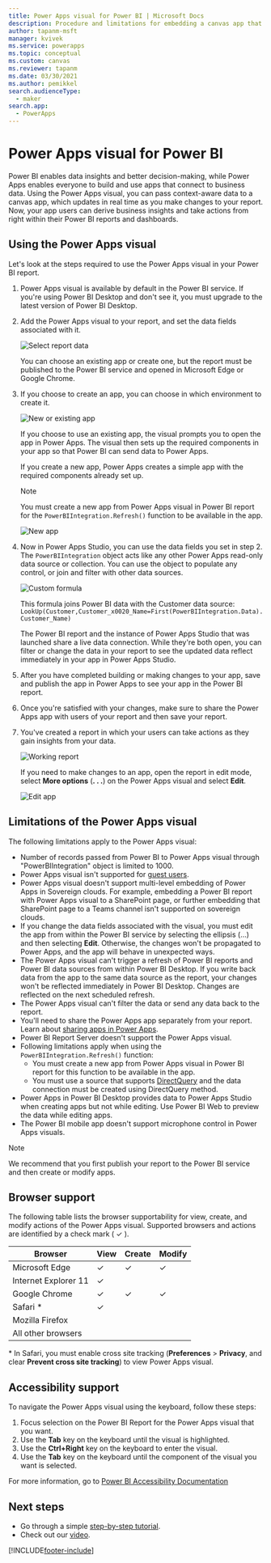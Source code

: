 ```yaml
---
title: Power Apps visual for Power BI | Microsoft Docs
description: Procedure and limitations for embedding a canvas app that uses the same data source and can be filtered like other report items in Power BI 
author: tapanm-msft
manager: kvivek
ms.service: powerapps
ms.topic: conceptual
ms.custom: canvas
ms.reviewer: tapanm
ms.date: 03/30/2021
ms.author: pemikkel
search.audienceType: 
  - maker
search.app: 
  - PowerApps
---
```


# Power Apps visual for Power BI

Power BI enables data insights and better decision-making, while Power Apps enables everyone to build and use apps that connect to business data. Using the Power Apps visual, you can pass context-aware data to a canvas app, which updates in real time as you make changes to your report. Now, your app users can derive business insights and take actions from right within their Power BI reports and dashboards.

## Using the Power Apps visual

Let's look at the steps required to use the Power Apps visual in your Power BI report.

1. Power Apps visual is available by default in the Power BI service. If you're using Power BI Desktop and don't see it, you must upgrade to the latest version of Power BI Desktop.

2. Add the Power Apps visual to your report, and set the data fields associated with it.

    ![Select report data](./media/powerapps-custom-visual/add-visual-set-data.png)

    You can choose an existing app or create one, but the report must be published to the Power BI service and opened in Microsoft Edge or Google Chrome.

3.  If you choose to create an app, you can choose in which environment to create it.

    ![New or existing app](./media/powerapps-custom-visual/create-new-or-choose-app.png)

    If you choose to use an existing app, the visual prompts you to open the app in Power Apps. The visual then sets up the required components in your app so that Power BI can send data to Power Apps.

    If you create a new app, Power Apps creates a simple app with the required components already set up.

    > [!NOTE]
    > You must create a new app from Power Apps visual in Power BI report for the `PowerBIIntegration.Refresh()` function to be available in the app.

    ![New app](./media/powerapps-custom-visual/new-app.png)

4. Now in Power Apps Studio, you can use the data fields you set in step 2. The `PowerBIIntegration` object acts like any other Power Apps read-only data source or collection. You can use the object to populate any control, or join and filter with other data sources.

    ![Custom formula](./media/powerapps-custom-visual/custom-formula.png)

    This formula joins Power BI data with the Customer data source: `LookUp(Customer,Customer_x0020_Name=First(PowerBIIntegration.Data).Customer_Name)`

   The Power BI report and the instance of Power Apps Studio that was launched share a live data connection. While they're both open, you can filter or change the data in your report to see the updated data reflect immediately in your app in Power Apps Studio.

5. After you have completed building or making changes to your app, save and publish the app in Power Apps to see your app in the Power BI report.

6. Once you're satisfied with your changes, make sure to share the Power Apps app with users of your report and then save your report.

7. You've created a report in which your users can take actions as they gain insights from your data.

    ![Working report](./media/powerapps-custom-visual/working-report.gif)

    If you need to make changes to an app, open the report in edit mode, select **More options** (**. . .**) on the Power Apps visual and select **Edit**.

    ![Edit app](./media/powerapps-custom-visual/edit-app.png)

## Limitations of the Power Apps visual

The following limitations apply to the Power Apps visual:

- Number of records passed from Power BI to Power Apps visual through "PowerBIIntegration" object is limited to 1000.
- Power Apps visual isn't supported for [guest users](share-app-guests.md).
- Power Apps visual doesn't support multi-level embedding of Power Apps in Sovereign clouds. For example, embedding a Power BI report with Power Apps visual to a SharePoint page, or further embedding that SharePoint page to a Teams channel isn't supported on sovereign clouds.
- If you change the data fields associated with the visual, you must edit the app from within the Power BI service by selecting the ellipsis (...) and then selecting **Edit**. Otherwise, the changes won't be propagated to Power Apps, and the app will behave in unexpected ways.
- The Power Apps visual can't trigger a refresh of Power BI reports and Power BI data sources from within Power BI Desktop. If you write back data from the app to the same data source as the report, your changes won't be reflected immediately in Power BI Desktop. Changes are reflected on the next scheduled refresh.
- The Power Apps visual can't filter the data or send any data back to the report.
- You'll need to share the Power Apps app separately from your report. Learn about [sharing apps in Power Apps](share-app.md).
- Power BI Report Server doesn't support the Power Apps visual.
- Following limitations apply when using the `PowerBIIntegration.Refresh()` function:
    - You must create a new app from Power Apps visual in Power BI report for this function to be available in the app.
    - You must use a source that supports [DirectQuery](/power-bi/desktop-directquery-data-sources) and the data connection must be created using DirectQuery method.
- Power Apps in Power BI Desktop provides data to Power Apps Studio when creating apps but not while editing. Use Power BI Web to preview the data while editing apps.
- The Power BI mobile app doesn't support microphone control in Power Apps visuals.

> [!NOTE]
> We recommend that you first publish your report to the Power BI service and then create or modify apps.

## Browser support

The following table lists the browser supportability for view, create, and modify actions of the Power Apps visual. Supported browsers and actions are identified by a check mark ( &check; ).

|Browser|View|Create|Modify
|-|-|-|-
|Microsoft Edge|&check;|&check;|&check;
|Internet Explorer 11|&check;
|Google Chrome|&check;|&check;|&check;
|Safari \*|&check;
|Mozilla Firefox
|All other browsers

\* In Safari, you must enable cross site tracking (**Preferences** > **Privacy**, and clear **Prevent cross site tracking**) to view Power Apps visual.

## Accessibility support

To navigate the Power Apps visual using the keyboard, follow these steps:

1. Focus selection on the Power BI Report for the Power Apps visual that you want.
2. Use the **Tab** key on the keyboard until the visual is highlighted.
3. Use the **Ctrl+Right** key on the keyboard to enter the visual.
3. Use the  **Tab** key on the keyboard until the component of the visual you want is selected.

For more information, go to [Power BI Accessibility Documentation]( https://docs.microsoft.com/power-bi/desktop-accessibility)


## Next steps

* Go through a simple [step-by-step tutorial](/power-bi/visuals/power-bi-visualization-powerapp).
* Check out our [video](https://aka.ms/powerappscustomvisualvideo).


[!INCLUDE[footer-include](../../includes/footer-banner.md)]